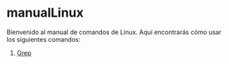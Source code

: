 # manualLinux

Bienvenido al manual de comandos de Linux. Aquí encontrarás cómo usar los siguientes comandos:

1. [Grep](grep.html)
<!-- 
2. [Chmod](chmod.html)
3. [Sort](sort.html)
-->

